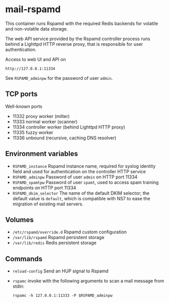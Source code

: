 # mail-rspamd

This container runs Rspamd with the required Redis backends for volatile
and non-volatile data storage.

The web API service provided by the Rspamd controller process runs behind
a Lighttpd HTTP reverse proxy, that is responsible for user
authentication.

Access to web UI and API on

    http://127.0.0.1:11334

See `RSPAMD_adminpw` for the password of user `admin`.

## TCP ports

Well-known ports

- 11332 proxy worker (milter)
- 11333 normal worker (scanner)
- 11334 controller worker (behind Lighttpd HTTP proxy)
- 11335 fuzzy worker
- 11336 unbound (recursive, caching DNS resolver)

## Environment variables

- `RSPAMD_instance` Rspamd instance name, required for syslog identity
  field and used for authentication on the controller HTTP service
- `RSPAMD_adminpw` Password of user `admin` on HTTP port 11334
- `RSPAMD_spamtpw` Password of user `spamt`, used to access spam training
  endpoints on HTTP port 11334
- `RSPAMD_dkim_selector` The name of the default DKIM selector; the
  default value is `default`, which is compatible with NS7 to ease the
  migration of existing mail servers.

## Volumes

- `/etc/rspamd/override.d` Rspamd custom configuration
- `/var/lib/rspamd` Rspamd persistent storage
- `/var/lib/redis` Redis persistent storage

## Commands

- `reload-config` Send an HUP signal to Rspamd
- `rspamc` invoke with the following arguments to scan a mail message from stdin:

      rspamc -h 127.0.0.1:11333 -P $RSPAMD_adminpw
